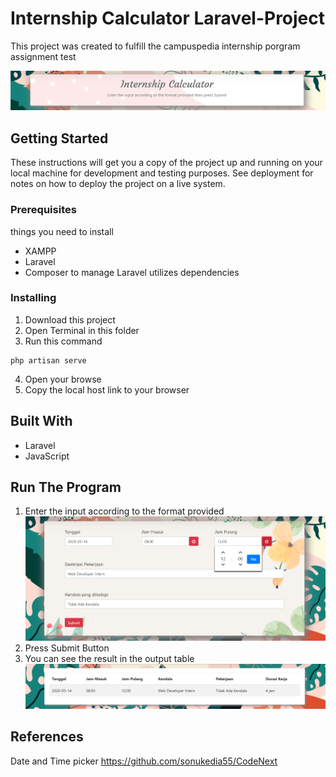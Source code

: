 # Internship Calculator Laravel-Project 

This project was created to fulfill the campuspedia internship porgram assignment test

![title](/screenshot/title.png)

## Getting Started

These instructions will get you a copy of the project up and running on your local machine for development and testing purposes. See deployment for notes on how to deploy the project on a live system.

### Prerequisites

things you need to install

- XAMPP
- Laravel
- Composer to manage Laravel utilizes dependencies

### Installing

1. Download this project
2. Open Terminal in this folder
3. Run this command
```
php artisan serve
```
4. Open your browse
5. Copy the local host link to your browser

## Built With

- Laravel
- JavaScript

## Run The Program

1. Enter the input according to the format provided 
![input](/screenshot/input.png)
2. Press Submit Button
3. You can see the result in the output table
![input](/screenshot/output.png)

## References

Date and Time picker
https://github.com/sonukedia55/CodeNext

